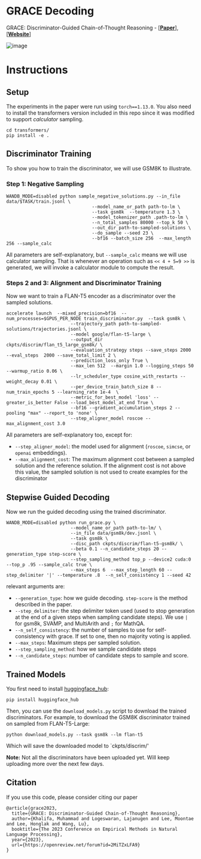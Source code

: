 # GRACE Decoding
GRACE: Discriminator-Guided Chain-of-Thought Reasoning - [[**Paper**]](https://arxiv.org/abs/2305.14934), [[**Website**]](https://mukhal.github.io/grace/)

![image](https://github.com/mukhal/grace-decoding/assets/5109053/cdb93474-1613-47d8-9bf4-be2ae3086979)

# Instructions 

## Setup 
The experiments in the paper were run using `torch==1.13.0`. You also need to install the transformers version included in this repo since it was modified to support *calculator* sampling. 
```
cd transformers/
pip install -e .
```



## Discriminator Training
To show you how to train the discriminator, we will use GSM8K to illustrate. 
### Step 1: Negative Sampling 
```
WANDB_MODE=disabled python sample_negative_solutions.py --in_file data/$TASK/train.jsonl \
                                --model_name_or_path path-to-lm \
                                --task gsm8k  --temperature 1.3 \
                                --model_tokenizer_path .path-to-lm \
                                --n_total_samples 80000 --top_k 50 \
                                --out_dir path-to-sampled-solutions \
                                --do_sample --seed 23 \
                                --bf16 --batch_size 256  --max_length 256 --sample_calc
```
All parameters are self-explanatory, but `--sample_calc` means we will use calculator sampling. That is whenever an operation such as `<< 4 + 5=9 >>` is generated, we will invoke a calculator module to compute the result. 

### Steps 2 and 3: Alignment and Discriminator Training
Now we want to train a FLAN-T5 encoder as a discriminator over the sampled solutions. 
```
accelerate launch  --mixed_precision=bf16  --num_processes=$GPUS_PER_NODE train_discriminator.py  --task gsm8k \
                        --trajectory_path path-to-sampled-solutions/trajectories.jsonl \
                        --model google/flan-t5-large \
                        --output_dir ckpts/discrim/flan_t5_large_gsm8k/ \
                        --evaluation_strategy steps --save_steps 2000 --eval_steps  2000 --save_total_limit 2 \
                        --prediction_loss_only True \
                        --max_len 512  --margin 1.0 --logging_steps 50 --warmup_ratio 0.06 \
                        --lr_scheduler_type cosine_with_restarts --weight_decay 0.01 \
                        --per_device_train_batch_size 8 --num_train_epochs 5 --learning_rate 1e-4  \
                        --metric_for_best_model 'loss' --greater_is_better False --load_best_model_at_end True \
                        --bf16 --gradient_accumulation_steps 2 --pooling "max" --report_to 'none' \
                        --step_aligner_model roscoe --max_alignment_cost 3.0
```
All parameters are self-explanatory too, except for: 
* `--step_aligner_model`: the model used for alignment (`roscoe`, `simcse`, or `openai` embeddings).
* `--max_alignment_cost`: The maximum alignment cost between a sampled solution and the reference solution. If the alignment cost is not above this value, the sampled solution is not used to create examples for the discriminator



## Stepwise Guided Decoding
Now we run the guided decoding using the trained discriminator. 
```
WANDB_MODE=disabled python run_grace.py \
                        --model_name_or_path path-to-lm/ \
                        --in_file data/gsm8k/dev.jsonl \
                        --task gsm8k \
                        --disc_path ckpts/discrim/flan-t5-gsm8k/ \
                        --beta 0.1 --n_candidate_steps 20 --generation_type step-score \
                        --step_sampling_method top_p --device2 cuda:0 --top_p .95 --sample_calc true \
                        --max_steps 6  --max_step_length 60 --step_delimiter '|' --temperature .8  --n_self_consistency 1 --seed 42
```
relevant arguments are:
* `--generation_type`: how we guide decoding. `step-score` is the method described in the paper.
* `--step_delimiter`: the step delimiter token used (used to stop generation at the end of a given steps when sampling candidate steps). We use `|` for gsm8k, SVAMP, and MultiArith and `;` for MathQA.
* `--n_self_consistency`: the number of samples to use for self-consistency with grace. If set to one, then no majority voting is applied.
* `--max_steps`: Maximum steps per sampled solution.
* `--step_sampling_method`: how we sample candidate steps
* `--n_candidate_steps`: number of candidate steps to sample and score.


## Trained Models
You first need to install [huggingface_hub](https://github.com/huggingface/huggingface_hub/tree/main):
```
pip install huggingface_hub
```

Then, you can use the `download_models.py` script to download the trained discriminators. 
For example, to download the GSM8K discriminator trained on sampled from FLAN-T5-Large: 
```
python download_models.py --task gsm8k --lm flan-t5
```
Which will save the downloaded model to `ckpts/discrim/'


**Note:** Not all the discriminators have been uploaded yet. Will keep uploading more over the next few days.

## Citation
If you use this code, please consider citing our paper
```
@article{grace2023,
  title={GRACE: Discriminator-Guided Chain-of-Thought Reasoning},
  author={Khalifa, Muhammad and Logeswaran, Lajanugen and Lee, Moontae and Lee, Honglak and Wang, Lu},
  booktitle={The 2023 Conference on Empirical Methods in Natural Language Processing},
  year={2023},
  url={https://openreview.net/forum?id=2MiTZxLFA9}
}
```
